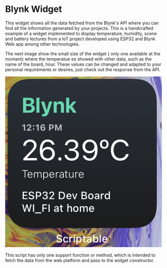 # Blynk Widget
This widget shows all the data fetched from the Blynk's API where you can find all the information generated by your projects. This is a handcrafted example of a widget implemented to display temperature, humidity, scene and battery lectures from a IoT project developed using ESP32 and Blynk Web app among other technologies. 

The next image show the small size of the widget ( only one available at the moment) where the temperatue es showed with other data, such as the name of the board, hour. These values can be changed and adapted to your personal requirements or desires, just check out the response from the API.

![alt text](https://github.com/AdrianViverosL/myScriptableWidgets/blob/main/BlynkWidget/widget_img.jpeg?raw=true)


This script has only one support function or method, which is intended to fetch the data from the web platform and pass to the widget constructor. 
